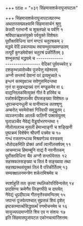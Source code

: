 +++
title = "०३९ सिंहमासशर्करापूजापटलः"

+++
सिंहमासशर्करापूजापटलप्रारम्भः    
अथातस्सम्प्रवक्ष्यामि सिंहमासार्चनं श्रुणु  
केसरी गतभानौ च शुक्लपक्षे च पर्वणि १  
श्रविष्ठाऋक्षसंयुक्ते पर्वयुक्ते विशेषतः  
पूर्वोक्तविधिना यागं मण्टपं चतुरश्रकम् २  
मद्ध्ये वेदिं प्रकल्प्याथ स्वायम्भुवाख्यमण्डलम्  
तत्पूर्वे कुण्डमेवोक्तं चतुरश्रं प्रकीर्तितम् ३  
शम्भुकाष्ठं मद्ध्यमे च -------------  
----------------- वेदिकां पूर्ववच्चरेत् ४  
दशकुम्भन्न्यसेच्चैव पूजयेत्तु महेश्वरम्  
अग्नौ सन्तर्प्य देवानां वरं द्रव्यमुच्यते ५  
इन्धनं कामवृक्षञ्च सवेणुसमिदन्तथा  
नृत्तं वा मुखभद्राख्यं रागं मण्डूकमेव वा ६  
वाद्यन्तिलकमित्युक्तं गीतं वै हरिमेव च  
पर्न्नाशर्कद्विशतञ्चैव दीपसङ्ख्या विशेषतः ७  
धूपञ्चन्दनधूली च पानीय्यञ्च ततश्शृणु  
अम्बरोत् भवमेवोक्तं गिरिवापी समुद्धृतम् ८  
व्यञ्जनञ्चैव आलर्कं फलिनी पक्वसंयुतम्  
घृतान्नञ्चैव नैवेद्यं वैडूर्याभरणन्तथा ९  
नीलोत्पलञ्च मुसली हेमाभ्याङ्गी च शङ्खिनी  
पुष्पक्रमं विशेषेण श्रीपर्णी पत्रमेव च १०  
गन्धं रजतगन्धञ्च मिश्रवर्णञ्च वस्त्रकम्  
धौतोदकमिति प्रोक्तं अर्घ्यं त्वानीलसर्षपम् ११  
आचम्यञ्च हिमाम्बूनि वाद्यं वै नवनीतकम्  
पूर्वोक्तविधिना चैव अग्नौ सन्तर्पयेत्ततः १२  
सहस्रफलसङ्ख्या च सितं वै सङ्ख्यया तथा  
सहस्रप्रस्थसंयुक्तं तिलं वै परिकीर्तितम् १३  
सम्यक्क्षालनमन्त्रेण शर्करामिश्रमेव च  

स्पर्शाहुतिं ततः कृत्वा स्थलिकोपरिविन्यसेत् १४  
प्रादक्षिण्य क्रमेणैव लिङ्गपीठे च दापयेत्  
नैवेद्यं धूपदीपञ्च गीतनृत्तैस्समन्वितम् १५  
जपान्तं पूजयेत्पश्चात् सुप्रसन्नं शिवं दृशेत्  
इष्टकाम्यार्त्थसिद्ध्यर्त्थं रणमोचनमेव च १६  
सायुज्यपदमाप्नोति शिव एव न संशयः १७  
इति सिंहमासपूजापटल एकोनचत्वारिंशत्तमः  
